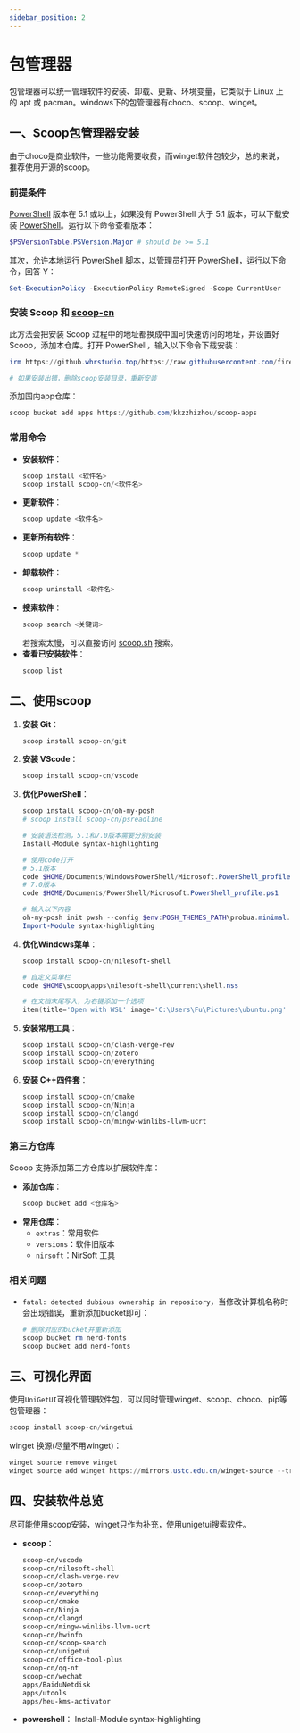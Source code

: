 ```yaml
---
sidebar_position: 2
---
```


# 包管理器

包管理器可以统一管理软件的安装、卸载、更新、环境变量，它类似于 Linux 上的 apt 或 pacman。windows下的包管理器有choco、scoop、winget。

## 一、Scoop包管理器安装
由于choco是商业软件，一些功能需要收费，而winget软件包较少，总的来说，推荐使用开源的scoop。

### 前提条件

[PowerShell](https://learn.microsoft.com/zh-cn/powershell/) 版本在 5.1 或以上，如果没有 PowerShell 大于 5.1 版本，可以下载安装 [PowerShell](https://learn.microsoft.com/zh-cn/powershell/scripting/install/installing-powershell-on-windows?view=powershell-7.4#install-powershell-using-winget-recommended)。运行以下命令查看版本：

```powershell
$PSVersionTable.PSVersion.Major # should be >= 5.1
```

其次，允许本地运行 PowerShell 脚本，以管理员打开 PowerShell，运行以下命令，回答 Y：

```powershell
Set-ExecutionPolicy -ExecutionPolicy RemoteSigned -Scope CurrentUser
```

### 安装 Scoop 和 [scoop-cn](https://github.com/firestrongarch/scoop-cn)

此方法会把安装 Scoop 过程中的地址都换成中国可快速访问的地址，并设置好 Scoop，添加本仓库。打开 PowerShell，输入以下命令下载安装：

```powershell
irm https://github.whrstudio.top/https://raw.githubusercontent.com/firestrongarch/scoop-cn/master/install.ps1 | iex

# 如果安装出错，删除scoop安装目录，重新安装
```

添加国内app仓库：
```powershell
scoop bucket add apps https://github.com/kkzzhizhou/scoop-apps
```

### 常用命令

- **安装软件**：
  ```powershell
  scoop install <软件名>
  scoop install scoop-cn/<软件名>
  ```
- **更新软件**：
  ```powershell
  scoop update <软件名>
  ```
- **更新所有软件**：
  ```powershell
  scoop update *
  ```
- **卸载软件**：
  ```powershell
  scoop uninstall <软件名>
  ```
- **搜索软件**：
  ```powershell
  scoop search <关键词>
  ```
  若搜索太慢，可以直接访问 [scoop.sh](https://scoop.sh/) 搜索。
- **查看已安装软件**：
  ```powershell
  scoop list
  ```

## 二、使用scoop

1. **安装 Git**：
    ```powershell
    scoop install scoop-cn/git
    ```
2. **安装 VScode**：
    ```powershell
    scoop install scoop-cn/vscode
    ```
3. **优化PowerShell**：
    ```powershell
    scoop install scoop-cn/oh-my-posh
    # scoop install scoop-cn/psreadline
    
    # 安装语法检测，5.1和7.0版本需要分别安装
    Install-Module syntax-highlighting

    # 使用code打开
    # 5.1版本
    code $HOME/Documents/WindowsPowerShell/Microsoft.PowerShell_profile.ps1
    # 7.0版本
    code $HOME/Documents/PowerShell/Microsoft.PowerShell_profile.ps1

    # 输入以下内容
    oh-my-posh init pwsh --config $env:POSH_THEMES_PATH\probua.minimal.omp.json | Invoke-Expression
    Import-Module syntax-highlighting
    ```
4. **优化Windows菜单**：
    ```powershell
    scoop install scoop-cn/nilesoft-shell

    # 自定义菜单栏
    code $HOME\scoop\apps\nilesoft-shell\current\shell.nss

    # 在文档末尾写入，为右键添加一个选项
    item(title='Open with WSL' image='C:\Users\Fu\Pictures\ubuntu.png' cmd-line='/K ubuntu -c zsh ')
    ```
5. **安装常用工具**：
    ```powershell
    scoop install scoop-cn/clash-verge-rev
    scoop install scoop-cn/zotero
    scoop install scoop-cn/everything
    ```
6. **安装 C++四件套**：
    ```powershell
    scoop install scoop-cn/cmake
    scoop install scoop-cn/Ninja
    scoop install scoop-cn/clangd
    scoop install scoop-cn/mingw-winlibs-llvm-ucrt
    ```

### 第三方仓库

Scoop 支持添加第三方仓库以扩展软件库：

- **添加仓库**：
  ```powershell
  scoop bucket add <仓库名>
  ```
- **常用仓库**：
  - `extras`：常用软件
  - `versions`：软件旧版本
  - `nirsoft`：NirSoft 工具

### 相关问题
- `fatal: detected dubious ownership in repository`，当修改计算机名称时会出现错误，重新添加bucket即可：
    ```powershell
    # 删除对应的bucket并重新添加
    scoop bucket rm nerd-fonts
    scoop bucket add nerd-fonts
    ```

## 三、可视化界面
使用`UniGetUI`可视化管理软件包，可以同时管理winget、scoop、choco、pip等包管理器：
```powershell
scoop install scoop-cn/wingetui
```

winget 换源(尽量不用winget)：
```powershell
winget source remove winget
winget source add winget https://mirrors.ustc.edu.cn/winget-source --trust-level trusted
```

## 四、安装软件总览
尽可能使用scoop安装，winget只作为补充，使用unigetui搜索软件。
- **scoop**：
    ```sh title="scoop install "
    scoop-cn/vscode 
    scoop-cn/nilesoft-shell
    scoop-cn/clash-verge-rev
    scoop-cn/zotero
    scoop-cn/everything
    scoop-cn/cmake
    scoop-cn/Ninja
    scoop-cn/clangd
    scoop-cn/mingw-winlibs-llvm-ucrt
    scoop-cn/hwinfo
    scoop-cn/scoop-search
    scoop-cn/unigetui
    scoop-cn/office-tool-plus
    scoop-cn/qq-nt
    scoop-cn/wechat
    apps/BaiduNetdisk
    apps/utools
    apps/heu-kms-activator
    ```

- **powershell**：
    Install-Module syntax-highlighting


